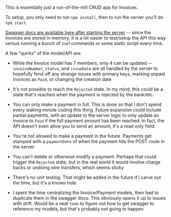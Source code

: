 This is essentially just a run-of-the-mill CRUD app for Invoices.


To setup, you only need to run `npm install`, then to run the server you'll do `npm start`.


[Swagger docs are available here after starting the server](http://localhost:5000/api-docs) -- since the invoices are stored in memory, it is a lot easier to test/setup the API this way versus running a bunch of curl commands or some static script every time.


A few "quirks" of the model/API are:

* While the Invoice model has 7 members, only 4 can be updated -- `invoiceNumber`, `status`, and `issueDate` are all handled by the server to hopefully fend off any strange issues with primary keys, marking unpaid invoices as `Paid`, or changing the creation date

* It's not possible to reach the `Rejected` state. In my mind, this could be a state that's reached when the payment is rejected by the bank/etc. 

* You can only make a payment in full. This is done so that I don't spend every waking minute coding this thing. Future expansion could include partial payments, with an update to the server logic to only update an invoice to `Paid` if the full payment amount has been reached. In fact, the API doesn't even allow you to send an amount, it's a read only field.

* You're not allowed to make a payment in the future. Payments get stamped with a `paymentDate` of when the payment hits the POST route in the server

* You can't delete or otherwise modify a payment. Perhaps that could trigger the `Rejected` state, but in the real world it would involve charge backs or undoing wire transfers, which seems sticky

* There's no unit testing. That might be added in the future if I carve out the time, but it's a known hole

* I spent the time centralizing the Invoice/Payment models, then had to duplicate them in the swagger docs. This obviously opens it up to issues with drift. Would be a neat `todo` to figure out how to get swagger to reference my models, but that's probably not going to happen